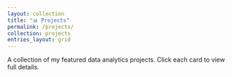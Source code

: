 ```yaml
---
layout: collection
title: "📊 Projects"
permalink: /projects/
collection: projects
entries_layout: grid
---
```


A collection of my featured data analytics projects. Click each card to view full details.
